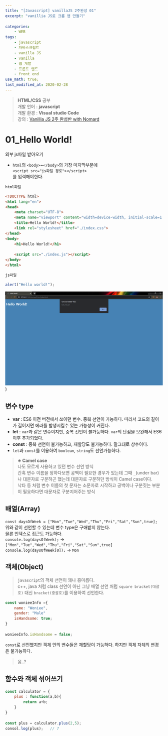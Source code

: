 ```yaml
---
title: "[Javascript] vanillaJS 2주완성 01"
excerpt: "vanillia JS로 크롬 앱 만들기"

categories:
    - WEB
tags:
    - javascript
    - 자바스크립트
    - vanilla JS
    - vanilla
    - 웹 개발
    - 프론트 엔드
    - front end
use_math: true;
last_modified_at: 2020-02-28
--- 
```

> __HTML/CSS__ 공부  
> 개발 언어 : __javascript__  
> 개발 환경 : __Visual studio Code__  
> 강의 : [Vanillia JS 2주 완성반 with Nomard](https://academy.nomadcoders.co/courses/enrolled/435558)  
  
# 01_Hello World!  
  
외부 js파일 받아오기  
+ `html`의 `<body>`~`</body>`의 가장 마지막부분에  
`<script src="js파일 경로"></script>`    
를 입력해야한다.
  
`html파일`  
```html  
<!DOCTYPE html>
<html lang="en">
<head>
    <meta charset="UTF-8">
    <meta name="viewport" content="width=device-width, initial-scale=1.0">
    <title>Hello World!</title>
    <link rel="stylesheet" href="./index.css">
</head>
<body>
    <h1>Hello World!</h1>

    <script src="./index.js"></script>
</body>
</html>
```  
  
`js파일`  
```js  
alert("Hello world!");
```  
  
[![그림 01](/assets/web/nomard-js-2weeks/2020-02-28-Web-Javascript-Nomard-2Weeks-01-img01.png)](/assets/web/nomard-js-2weeks/2020-02-28-Web-Javascript-Nomard-2Weeks-01-img01.png))  
  
## 변수 type  
  
+ __var__ : ES6 이전 버전에서 쓰이던 변수. 중복 선언이 가능하다. 따라서 코드의 길이가 길어지면 에러를 발생시킬수 있는 가능성이 커진다.  
+ __let__ : `var`과 같은 변수이지만, 중복 선언이 불가능하다. `var`의 단점을 보완해서 ES6 이후 추가되었다.  
+ __const__ : 중복 선언이 불가능하고, 재할당도 불가능하다. 말그대로 상수이다.  
+ `let`과 `const`를 이용하여 `boolean`, `string`도 선언가능하다.  
  
> __※ Camel case__  
> 나도 모르게 사용하고 있던 변수 선언 방식  
> 간혹 변수 이름을 정하다보면 공백이 필요한 경우가 있는데 그때 `_`(under bar)나 대문자로 구분하곤 했는데 대문자로 구분하던 방식이 Camel case이다.  
> 낙타 등 처럼 변수 이름의 첫 문자는 소문자로 시작하고 공백이나 구분짓는 부분이 필요하다면 대문자로 구분지어주는 방식
  
## 배열(Array)  

`const daysOfWeek = ["Mon","Tue","Wed","Thu","Fri","Sat","Sun",true];`  
위와 같이 선언할 수 있는데 변수 type은 구애받지 않는다.  
물론 인덱스로 접근도 가능하다.  
`console.log(daysOfWeek);` -> `["Mon","Tue","Wed","Thu","Fri","Sat","Sun",true]`  
`console.log(daysOfWeek[0]);` -> `Mon`  

## 객체(Object)  
> `javascript`의 객체 선언이 꽤나 흥미롭다.  
> c++, java 처럼 class 선언이 아닌 그냥 배열 선언 처럼 `square bracket(대괄호)` 대신  `bracket(중괄호)`를 이용하여 선언한다.  
  
```js  
const wonieeInfo ={
    name: "Woniee",
    gender: "Male"
    isHandsome: true;
}
  
wonieeInfo.isHandsome = false;  
```  
`const`로 선언했지만 객체 안의 변수들은 재할당이 가능하다. 하지만 객체 자체의 변경은 불가능하다.  
> 음..?  
  
## 함수와 객체 섞어쓰기  
```js  
const calculator = {
    plus : function(a,b){
        return a+b;
    }
}

const plus = calculator.plus(2,5);
consol.log(plus);   // 7
```  



